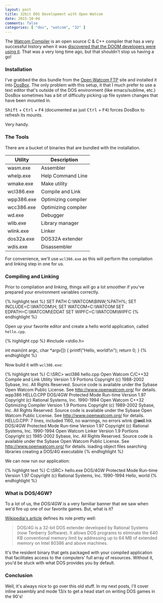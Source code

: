 ```yaml
---
layout: post
title: 32bit DOS Development with Open Watcom
date: 2015-10-04
comments: false
categories: [ "dos", "watcom", "32" ]
---
```


The [Watcom Compiler](https://en.wikipedia.org/wiki/Watcom_C/C%2B%2B_compiler) is an open source C & C++ compiler that has a very successful history when it was [discovered that the DOOM developers were using it](https://groups.google.com/forum/#!topic/rec.games.programmer/yJOLqa9g3Wk). That was a very long time ago, but that shouldn't stop us having a go!

### Installation

I've grabbed the dos bundle from the [Open Watcom FTP](ftp://ftp.openwatcom.org/pub/) site and installed it into [DosBox](http://www.dosbox.com/). The only problem with this setup, it that I much prefer to use a text editor that's outside of the DOS environment (like emacs/sublime, etc.) DosBox sometimes has a bit of difficulty picking up file system changes that have been mounted in.

<kbd>Shift</kbd> + <kbd>Ctrl</kbd> + <kbd>F4</kbd> (documented as just <kbd>Ctrl</kbd> + <kbd>F4</kbd>) forces DosBox to refresh its mounts.

Very handy. 

### The Tools

There are a bucket of binaries that are bundled with the installation. 

| Utility    | Description         |
|------------|---------------------|
| wasm.exe   | Assembler           |
| whelp.exe  | Help Command Line   |
| wmake.exe  | Make utility        |
| wcl386.exe | Compile and Link    |
| wpp386.exe | Optimizing compiler |
| wcc386.exe | Optimizing compiler |
| wd.exe     | Debugger            |
| wlib.exe   | Library manager     |
| wlink.exe  | Linker              |
| dos32a.exe | DOS32A extender     |
| wdis.exe   | Disassembler        |

For convenience, we'll use `wcl386.exe` as this will perform the compilation and linking step in one for us.

### Compiling and Linking

Prior to compilation and linking, things will go a lot smoother if you've prepared your environment variables correctly. 

{% highlight text %}
SET PATH C:\WATCOM\BINW;%PATH%;
SET INCLUDE=C:\WATCOM\H;
SET WATCOM=C:\WATCOM
SET EDPATH=C:\WATCOM\EDDAT
SET WIPFC=C:\WATCOM\WIPFC
{% endhighlight %}

Open up your favorite editor and create a hello world application, called `hello.cpp`.

{% highlight cpp %}
#include <stdio.h>

int main(int argc, char *argv[]) {
  printf("Hello, world!\n");
  return 0;
}
{% endhighlight %}

Now build it with `wcl386.exe`:

{% highlight text %}
C:\SRC> wcl386 hello.cpp
Open Watcom C/C++32 Compile and Link Utility Version 1.9
Portions Copyright (c) 1988-2002 Sybase, Inc. All Rights Reserved.
Source code is available under the Sybase Open Watcom Public License.
See http://www.openwatcom.org/ for details.
  wpp386 HELLO.CPP 
DOS/4GW Protected Mode Run-time  Version 1.97
Copyright (c) Rational Systems, Inc. 1990-1994 
Open Watcom C++32 Optimizing Compiler Version 1.9
Portions Copyright (c) 1989-2002 Sybase, Inc. All Rights Reserved.
Source code is available under the Sybase Open Watcom Public License.
See http://www.openwatcom.org/ for details.
HELLO.CPP: 7 lines, included 1160, no warnings, no errors
  wlink @__wcl__.lnk
DOS/4GW Protected Mode Run-time  Version 1.97
Copyright (c) Rational Systems, Inc. 1990-1994 
Open Watcom Linker Version 1.9
Portions Copyright (c) 1985-2002 Sybase, Inc. All Rights Reserved.
Source code is available under the Sybase Open Watcom Public License.
See http://www.openwatcom.org/ for details.
loading object files
searching libraries
creating a DOS/4G executable
{% endhighlight %}

We can now run our application:

{% highlight text %}
C:\SRC> hello.exe
DOS/4GW Protected Mode Run-time  Version 1.97
Copyright (c) Rational Systems, Inc. 1990-1994 
Hello, world
{% endhighlight %}

### What is DOS/4GW?

To a lot of us, the *DOS/4GW* is a very familiar banner that we saw when we'd fire up one of our favorite games. But, what is it?

[Wikipedia's article](https://en.wikipedia.org/wiki/DOS/4G) defines its role pretty well:

> DOS/4G is a 32-bit DOS extender developed by Rational Systems (now Tenberry Software). It allows DOS programs to eliminate the 640 KB conventional memory limit by addressing up to 64 MB of extended memory on Intel 80386 and above machines.

It's the resident binary that gets packaged with your compiled application that facilitates access to the computers' full array of resources. Without it, you'd be stuck with what DOS provides you by default.

### Conclusion

Well, it's always nice to go over this old stuff. In my next posts, I'll cover inline assembly and mode 13/x to get a head start on writing DOS games in the 90's!